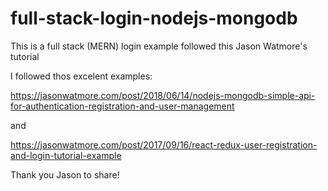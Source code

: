 # full-stack-login-nodejs-mongodb
This is a full stack (MERN) login example followed this Jason Watmore's tutorial


I followed thos excelent examples: 

https://jasonwatmore.com/post/2018/06/14/nodejs-mongodb-simple-api-for-authentication-registration-and-user-management

and 

https://jasonwatmore.com/post/2017/09/16/react-redux-user-registration-and-login-tutorial-example

Thank you Jason to share! 

